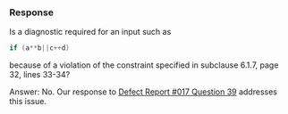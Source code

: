 ### Response

Is a diagnostic required for an input such as

```c
if (a**b||c++d)
```

because of a violation of the constraint specified in subclause 6.1.7, page 32,
lines 33-34?

Answer: No. Our response to [Defect Report #017 Question 39](issue:0017.39)
addresses this issue.
